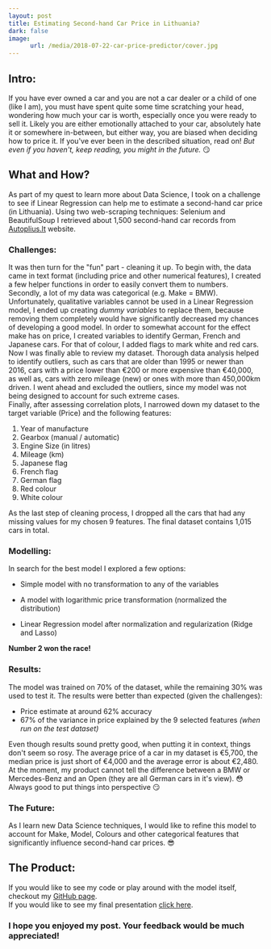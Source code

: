 ```yaml
---
layout: post
title: Estimating Second-hand Car Price in Lithuania? 
dark: false
image:
      url: /media/2018-07-22-car-price-predictor/cover.jpg
---
```


## Intro:
If you have ever owned a car and you are not a car dealer or a child of one (like I am), you must have spent quite some time scratching your head, wondering how much your car is worth, especially once you were ready to sell it. Likely you are either emotionally attached to your car, absolutely hate it or somewhere in-between, but either way, you are biased when deciding how to price it.
If you've ever been in the described situation, read on! *But even if you haven't, keep reading, you might in the future.* :smirk:

## What and How?
As part of my quest to learn more about Data Science, I took on a challenge to see if Linear Regression can help me to estimate a second-hand car price (in Lithuania). Using two web-scraping techniques: Selenium and BeautifulSoup I retrieved about 1,500 second-hand car records from [Autoplius.lt](https://en.autoplius.lt/) website.   

### Challenges:
It was then turn for the "fun" part - cleaning it up. To begin with, the data came in text format (including price and other numerical features), I created a few helper functions in order to easily convert them to numbers. Secondly, a lot of my data was categorical (e.g. Make = BMW). Unfortunately, qualitative variables cannot be used in a Linear Regression model, I ended up creating *dummy variables* to replace them, because removing them completely would have significantly decreased my chances of developing a good model.   In order to somewhat account for the effect make has on price, I created variables to identify German, French and Japanese cars. For that of colour, I added flags to mark white and red cars.  
Now I was finally able to review my dataset. Thorough data analysis helped to identify outliers, such as cars that are older than 1995 or newer than 2016, cars with a price lower than €200 or more expensive than €40,000, as well as, cars with zero mileage (new) or ones with more than 450,000km driven. I went ahead and excluded the outliers, since my model was not being designed to account for such extreme cases.   
Finally, after assessing correlation plots, I narrowed down my dataset to the target variable (Price) and the following features:
1. Year of manufacture
2. Gearbox (manual / automatic)
3. Engine Size (in litres)
4. Mileage (km)
5. Japanese flag
6. French flag
7. German flag
8. Red colour
9. White colour

As the last step of cleaning process, I dropped all the cars that had any missing values for my chosen 9 features. The final dataset contains 1,015 cars in total.

### Modelling:
In search for the best model I explored a few options:
* Simple model with no transformation to any of the variables
* A model with logarithmic price transformation (normalized the distribution)

* Linear Regression model after normalization and regularization (Ridge and Lasso)  
 
**Number 2 won the race!**


### Results:
The model was trained on 70% of the dataset, while the remaining 30% was used to test it. The results were better than expected (given the challenges):  
* Price estimate at around 62% accuracy
* 67% of the variance in price explained by the 9 selected features *(when run on the test dataset)*

Even though results sound pretty good, when putting it in context, things don't seem so rosy. The average price of a car in my dataset is €5,700, the median price is just short of €4,000 and the average error is about €2,480. At the moment, my product cannot tell the difference between a BMW or Mercedes-Benz and an Open (they are all German cars in it's view). :flushed:   
Always good to put things into perspective :smirk:  

### The Future:
As I learn new Data Science techniques, I would like to refine this model to account for Make, Model, Colours and other categorical features that significantly influence second-hand car prices. :sunglasses:

## The Product:   
If you would like to see my code or play around with the model itself, checkout my [GitHub page](https://github.com/mastaus/metis_projects/tree/master/Car_Price_Estimation).   
If you would like to see my final presentation [click here](https://docs.google.com/presentation/d/1AWq3BJ6FTHG31dSinrZBUF_bDULnI8BUTrLn_kL36Q0/edit#slide=id.p).
### I hope you enjoyed my post. Your feedback would be much appreciated!
